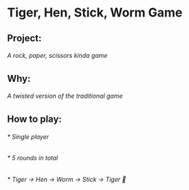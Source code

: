 # Tiger, Hen, Stick, Worm Game
## Project:
###### A rock, paper, scissors kinda game
## Why:
###### A twisted version of the traditional game
## How to play:
###### * Single player
###### * 5 rounds in total
###### * Tiger -> Hen -> Worm -> Stick -> Tiger 🔄

